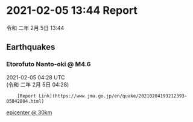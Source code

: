 # 2021-02-05 13:44 Report
令和 二年 2月 5日 13:44

## Earthquakes
### Etorofuto Nanto-oki @ M4.6
2021-02-05 04:28 UTC  
        (令和 二年 2月 5日 04:28)
  
        [Report Link](https://www.jma.go.jp/en/quake/20210204193212393-05042804.html)  
[epicenter @ 30km](https://www.google.com/maps/place/44°00'00%22+147°54'00%22/@44,147.9,17z/data=!3m1!4b1!4m5!3m4!1s0x0:0x0!8m2!3d44!4d147.9)